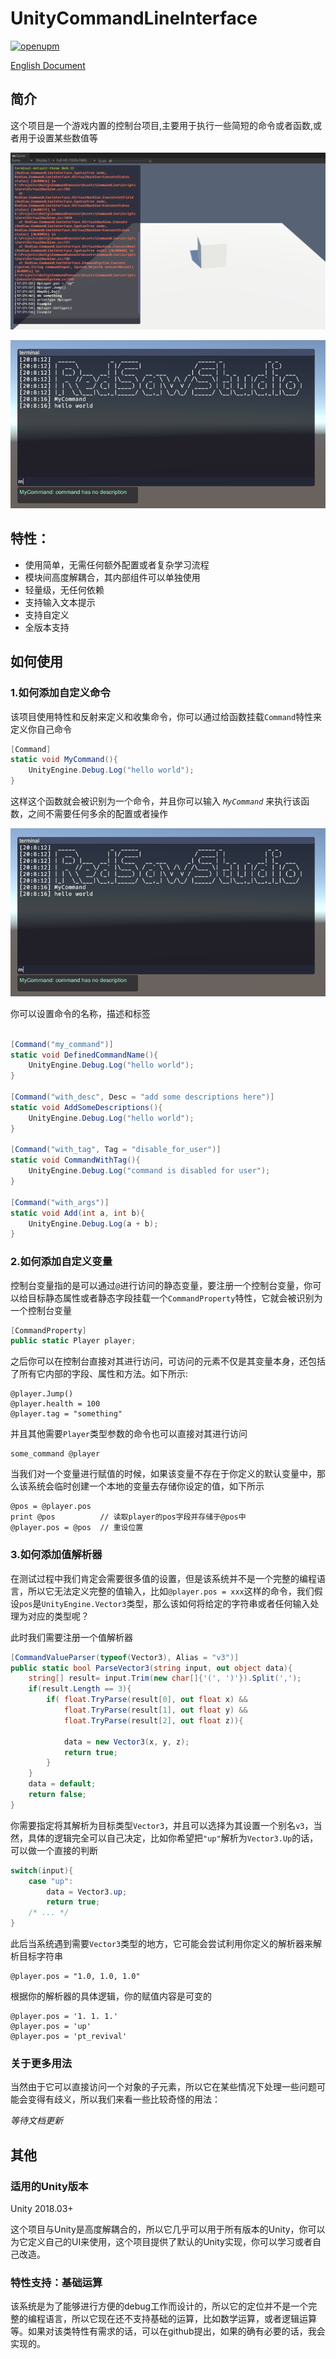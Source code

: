 # UnityCommandLineInterface

[![openupm](https://img.shields.io/npm/v/com.redsaw.commandline?label=openupm&registry_uri=https://package.openupm.com)](https://openupm.com/packages/com.redsaw.commandline/)

[English Document](./README.md)

## 简介

这个项目是一个游戏内置的控制台项目,主要用于执行一些简短的命令或者函数,或者用于设置某些数值等

<div align=center>
<img src="./Res/screen-shot.png" style="zoom:80%" />
</div>

[![IMAGE ALT TEXT HERE](./Res/usage-part-1.png)](https://youtu.be/ejtAfCKEf8A)

## 特性：
- 使用简单，无需任何额外配置或者复杂学习流程
- 模块间高度解耦合，其内部组件可以单独使用
- 轻量级，无任何依赖
- 支持输入文本提示
- 支持自定义
- 全版本支持


## 如何使用

### 1.如何添加自定义命令

该项目使用特性和反射来定义和收集命令，你可以通过给函数挂载`Command`特性来定义你自己命令

```c#
[Command]
static void MyCommand(){
    UnityEngine.Debug.Log("hello world");
}
```

这样这个函数就会被识别为一个命令，并且你可以输入 *`MyCommand`* 来执行该函数，之间不需要任何多余的配置或者操作

<div align=center>
<img src="./Res/usage-part-1.png" style="zoom:80%" />
</div>

你可以设置命令的名称，描述和标签

```c#

[Command("my_command")]
static void DefinedCommandName(){
    UnityEngine.Debug.Log("hello world");
}

[Command("with_desc", Desc = "add some descriptions here")]
static void AddSomeDescriptions(){
    UnityEngine.Debug.Log("hello world");
}

[Command("with_tag", Tag = "disable_for_user")]
static void CommandWithTag(){
    UnityEngine.Debug.Log("command is disabled for user");
}

[Command("with_args")]
static void Add(int a, int b){
    UnityEngine.Debug.Log(a + b);
}

```

### 2.如何添加自定义变量

控制台变量指的是可以通过`@`进行访问的静态变量，要注册一个控制台变量，你可以给目标静态属性或者静态字段挂载一个`CommandProperty`特性，它就会被识别为一个控制台变量

```C#
[CommandProperty]
public static Player player;
```

之后你可以在控制台直接对其进行访问，可访问的元素不仅是其变量本身，还包括了所有它内部的字段、属性和方法。如下所示:

```
@player.Jump()
@player.health = 100
@player.tag = "something"
```

并且其他需要`Player`类型参数的命令也可以直接对其进行访问
```
some_command @player
```

当我们对一个变量进行赋值的时候，如果该变量不存在于你定义的默认变量中，那么该系统会临时创建一个本地的变量去存储你设定的值，如下所示

```
@pos = @player.pos
print @pos          // 读取player的pos字段并存储于@pos中
@player.pos = @pos  // 重设位置
```

### 3.如何添加值解析器

在测试过程中我们肯定会需要很多值的设置，但是该系统并不是一个完整的编程语言，所以它无法定义完整的值输入，比如`@player.pos = xxx`这样的命令，我们假设`pos`是`UnityEngine.Vector3`类型，那么该如何将给定的字符串或者任何输入处理为对应的类型呢？

此时我们需要注册一个值解析器

```C#
[CommandValueParser(typeof(Vector3), Alias = "v3")]
public static bool ParseVector3(string input, out object data){
    string[] result= input.Trim(new char[]{'(', ')'}).Split(',');
    if(result.Length == 3){
        if( float.TryParse(result[0], out float x) && 
            float.TryParse(result[1], out float y) && 
            float.TryParse(result[2], out float z)){

            data = new Vector3(x, y, z);
            return true;
        }
    }
    data = default;
    return false;
}
```
你需要指定将其解析为目标类型`Vector3`，并且可以选择为其设置一个别名`v3`，当然，具体的逻辑完全可以自己决定，比如你希望把`"up"`解析为`Vector3.Up`的话，可以做一个直接的判断
```C#
switch(input){
    case "up":
        data = Vector3.up;
        return true;
    /* ... */
}
```
此后当系统遇到需要`Vector3`类型的地方，它可能会尝试利用你定义的解析器来解析目标字符串
```
@player.pos = "1.0, 1.0, 1.0"
```

根据你的解析器的具体逻辑，你的赋值内容是可变的

```
@player.pos = '1. 1. 1.'
@player.pos = 'up'
@player.pos = 'pt_revival'
```

### 关于更多用法

当然由于它可以直接访问一个对象的子元素，所以它在某些情况下处理一些问题可能会变得有歧义，所以我们来看一些比较奇怪的用法：

*等待文档更新*



## 其他

### 适用的Unity版本

Unity 2018.03+

这个项目与Unity是高度解耦合的，所以它几乎可以用于所有版本的Unity，你可以为它定义自己的UI来使用，这个项目提供了默认的Unity实现，你可以学习或者自己改造。

### 特性支持：基础运算

该系统是为了能够进行方便的debug工作而设计的，所以它的定位并不是一个完整的编程语言，所以它现在还不支持基础的运算，比如数学运算，或者逻辑运算等。如果对该类特性有需求的话，可以在github提出，如果的确有必要的话，我会实现的。